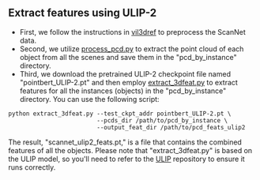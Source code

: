 ## Extract features using ULIP-2

- First, we follow the instructions in [vil3dref](https://github.com/cshizhe/vil3dref/tree/main/preprocess/scannetv2) to preprocess the ScanNet data.
- Second, we utilize [process_pcd.py](preprocess/process_pcd.py) to extract the point cloud of each object from all the scenes and save them in the "pcd_by_instance" directory.
- Third, we download the pretrained ULIP-2 checkpoint file named "pointbert_ULIP-2.pt" and then employ [extract_3dfeat.py](preprocess/extract_3dfeat.py) to extract features for all the instances (objects) in the "pcd_by_instance" directory. You can use the following script:
```shell
python extract_3dfeat.py --test_ckpt_addr pointbert_ULIP-2.pt \
                         --pcds_dir /path/to/pcd_by_instance \
                         --output_feat_dir /path/to/pcd_feats_ulip2
```
The result, "scannet_ulip2_feats.pt," is a file that contains the combined features of all the objects. Please note that "extract_3dfeat.py" is based on the ULIP model, so you'll need to refer to the [ULIP](https://github.com/salesforce/ULIP) repository to ensure it runs correctly.
